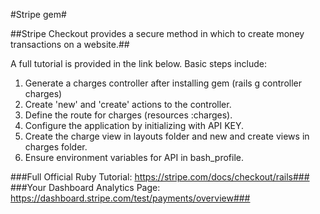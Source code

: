 #Stripe gem#

##Stripe Checkout provides a secure method in which to create money transactions on a website.##

A full tutorial is provided in the link below. Basic steps include:
1. Generate a charges controller after installing gem (rails g controller charges)
2. Create 'new' and 'create' actions to the controller.
3. Define the route for charges (resources :charges).
4. Configure the application by initializing with API KEY.
5. Create the charge view in layouts folder and new and create views in charges folder.
6. Ensure environment variables for API in bash_profile.

###Full Official Ruby Tutorial: https://stripe.com/docs/checkout/rails###
###Your Dashboard Analytics Page: https://dashboard.stripe.com/test/payments/overview###

